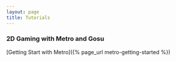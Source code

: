 ```yaml
---
layout: page
title: Tutorials
---
```


### 2D Gaming with Metro and Gosu

[Getting Start with Metro]({% page_url metro-getting-started %})